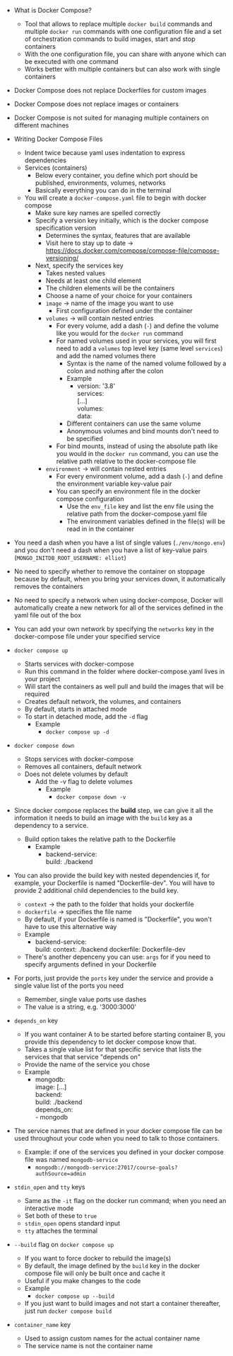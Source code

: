 * What is Docker Compose?
  * Tool that allows to replace multiple `docker build` commands and multiple `docker run` commands with one configuration file and a set of orchestration commands to build images, start and stop containers
  * With the one configuration file, you can share with anyone which can be executed with one command
  * Works better with multiple containers but can also work with single containers

* Docker Compose does not replace Dockerfiles for custom images

* Docker Compose does not replace images or containers

* Docker Compose is not suited for managing multiple containers on different machines

* Writing Docker Compose Files
  * Indent twice because yaml uses indentation to express dependencies
  * Services (containers)
    * Below every container, you define which port should be published, environments, volumes, networks
    * Basically everything you can do in the terminal
  * You will create a `docker-compose.yaml` file to begin with docker compose
    * Make sure key names are spelled correctly
    * Specify a version key initially, which is the docker compose specification version
      * Determines the syntax, features that are available
      * Visit here to stay up to date -> https://docs.docker.com/compose/compose-file/compose-versioning/
    * Next, specify the services key
      * Takes nested values
      * Needs at least one child element
      * The children elements will be the containers
      * Choose a name of your choice for your containers
      * `image` -> name of the image you want to use
        * First configuration defined under the container
      * `volumes` -> will contain nested entries
        * For every volume, add a dash (`-`) and define the volume like you would for the `docker run` command
        * For named volumes used in your services, you will first need to add a `volumes` top level key (same level `services`) and add the named volumes there
          * Syntax is the name of the named volume followed by a colon and nothing after the colon
          * Example
            * version: '3.8'  
              services:  
                  [...]  
              volumes:  
                  data:  
          * Different containers can use the same volume
          * Anonymous volumes and bind mounts don't need to be specified
        * For bind mounts, instead of using the absolute path like you would in the `docker run` command, you can use the relative path relative to the docker-compose file
      * `environment` -> will contain nested entries
        * For every environment volume, add a dash (`-`) and define the environment variable key-value pair
        * You can specify an environment file in the docker compose configuration
          * Use the `env_file` key and list the env file using the relative path from the docker-compose.yaml file
          * The environment variables defined in the file(s) will be read in in the container
          
* You need a dash when you have a list of single values (`./env/mongo.env`) and you don't need a dash when you have a list of key-value pairs (`MONGO_INITDB_ROOT_USERNAME: elliot`)

* No need to specify whether to remove the container on stoppage because by default, when you bring your services down, it automatically removes the containers

* No need to specify a network when using docker-compose, Docker will automatically create a new network for all of the services defined in the yaml file out of the box

* You can add your own network by specifying the `networks` key in the docker-compose file under your specified service

* `docker compose up`
  * Starts services with docker-compose
  * Run this command in the folder where docker-compose.yaml lives in your project
  * Will start the containers as well pull and build the images that will be required
  * Creates default network, the volumes, and containers
  * By default, starts in attached mode
  * To start in detached mode, add the `-d` flag
    * Example
      * `docker compose up -d`

* `docker compose down`
  * Stops services with docker-compose
  * Removes all containers, default network
  * Does not delete volumes by default
    * Add the -v flag to delete volumes
      * Example
        * `docker compose down -v`

* Since docker compose replaces the **build** step, we can give it all the information it needs to build an image with the `build` key as a dependency to a service. 
  * Build option takes the relative path to the Dockerfile
    * Example
      * backend-service:  
            build: ./backend  

* You can also provide the build key with nested dependencies if, for example, your Dockerfile is named "Dockerfile-dev". You will have to provide 2 additional child dependencies to the build key.
  * `context` -> the path to the folder that holds your dockerfile
  * `dockerfile` -> specifies the file name
  * By default, if your Dockerfile is named is "Dockerfile", you won't have to use this alternative way
  * Example
    * backend-service:  
          build:
              context: ./backend
              dockerfile: Dockerfile-dev
  * There's another depenceny you can use: `args` for if you need to specify arguments defined in your Dockerfile

* For ports, just provide the `ports` key under the service and provide a single value list of the ports you need
  * Remember, single value ports use dashes
  * The value is a string, e.g. '3000:3000'

* `depends_on` key
  * If you want container A to be started before starting container B, you provide this dependency to let docker compose know that.
  * Takes a single value list for that specific service that lists the services that that service "depends on"
  * Provide the name of the service you chose
  * Example
    * mongodb:  
        image: [...]  
      backend:  
        build: ./backend  
        depends_on:  
            - mongodb  

* The service names that are defined in your docker compose file can be used throughout your code when you need to talk to those containers.
  * Example: if one of the services you defined in your docker compose file was named `mongodb-service`
    * `mongodb://mongodb-service:27017/course-goals?authSource=admin`

* `stdin_open` and `tty` keys
  * Same as the `-it` flag on the docker run command; when you need an interactive mode
  * Set both of these to `true`
  * `stdin_open` opens standard input
  * `tty` attaches the terminal

* `--build` flag on `docker compose up`
  * If you want to force docker to rebuild the image(s)
  * By default, the image defined by the `build` key in the docker compose file will only be built once and cache it
  * Useful if you make changes to the code
  * Example
    * `docker compose up --build`
  * If you just want to build images and not start a container thereafter, just run `docker compose build`

* `container_name` key
  * Used to assign custom names for the actual container name
  * The service name is not the container name

